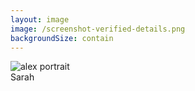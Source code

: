 ```yaml
---
layout: image
image: /screenshot-verified-details.png
backgroundSize: contain
---
```

<div class="relative h-full w-full">
  <div class="absolute bottom-8 right-8 transform rotate-2 z-20">
    <div class="polaroid bg-white p-3 shadow-2xl rounded border-2 border-primary-200">
      <img 
        src="/alex-portrait.png" 
        alt="alex portrait" 
        class="w-60 h-60 object-cover rounded"
      />
      <div class="text-center mt-2 text-gray-700 font-medium flex items-center justify-center gap-1">
        Sarah <lucide-thumbs-up class="w-5 h-5 text-primary-500" />
      </div>
    </div>
  </div>
  </div>

<!--
With a seal.codes verified image, Alex can now be absolutely sure that his trading partner owns the identity behind the seal. Yes, it's "only" a social identity - but here's what's remarkable: some social identities are actually better protected than physical identity documents. Think about it - your Google account has two-factor authentication, recovery processes, and years of digital history. Your GitHub profile shows your actual work and reputation. These social identities often have stronger verification and protection mechanisms than a simple ID card that can be faked.

The seal acts as Alex's digital handshake, connecting him directly to a verified social identity. It removes the doubt, prevents the fraud, and allows a trusted transaction to take place - backed by the robust security of established social platforms.
-->